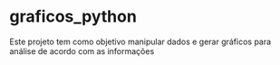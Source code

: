 # graficos_python
Este projeto tem como objetivo manipular dados e gerar gráficos para análise de acordo com as informações 

